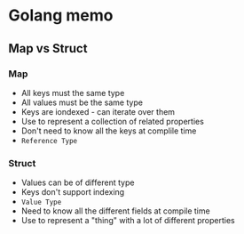 # Golang memo

## Map vs Struct

### Map 
- All keys must the same type
- All values must be the same type
- Keys are iondexed - can iterate over them
- Use to represent a collection of related properties
- Don't need to know all the keys at complile time
- `Reference Type`

### Struct 
- Values can be of different type
- Keys don't support indexing
- `Value Type`
- Need to know all the different fields at compile time
- Use to represent a "thing" with a lot of different properties
